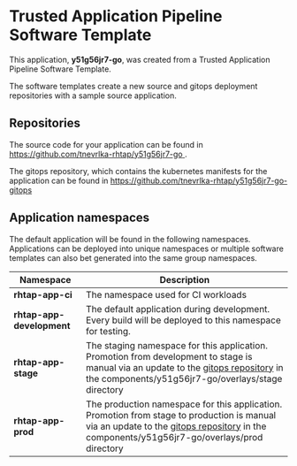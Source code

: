 # Trusted Application Pipeline Software Template

This application, **y51g56jr7-go**, was created from a Trusted Application Pipeline Software Template.

The software templates create a new source and gitops deployment repositories with a sample source application. 

## Repositories

The source code for your application can be found in [https://github.com/tnevrlka-rhtap/y51g56jr7-go ](https://github.com/tnevrlka-rhtap/y51g56jr7-go ).
 
The gitops repository, which contains the kubernetes manifests for the application can be found in 
[https://github.com/tnevrlka-rhtap/y51g56jr7-go-gitops ](https://github.com/tnevrlka-rhtap/y51g56jr7-go-gitops ) 

## Application namespaces 

The default application will be found in the following namespaces. Applications can be deployed into unique namespaces or multiple software templates can also bet generated into the same group namespaces.  

|  Namespace   |  Description   |  
| -------- | -------- |
| **rhtap-app-ci** | The namespace used for CI workloads |
| **rhtap-app-development** | The default application during development. Every build will be deployed to this namespace for testing. |
| **rhtap-app-stage** | The staging namespace for this application. Promotion from development to stage is manual via an update to the [gitops repository](https://github.com/tnevrlka-rhtap/y51g56jr7-go-gitops ) in the components/y51g56jr7-go/overlays/stage directory |
| **rhtap-app-prod** | The production namespace for this application. Promotion from stage to production is manual via an update to the [gitops repository](https://github.com/tnevrlka-rhtap/y51g56jr7-go-gitops ) in the components/y51g56jr7-go/overlays/prod directory |